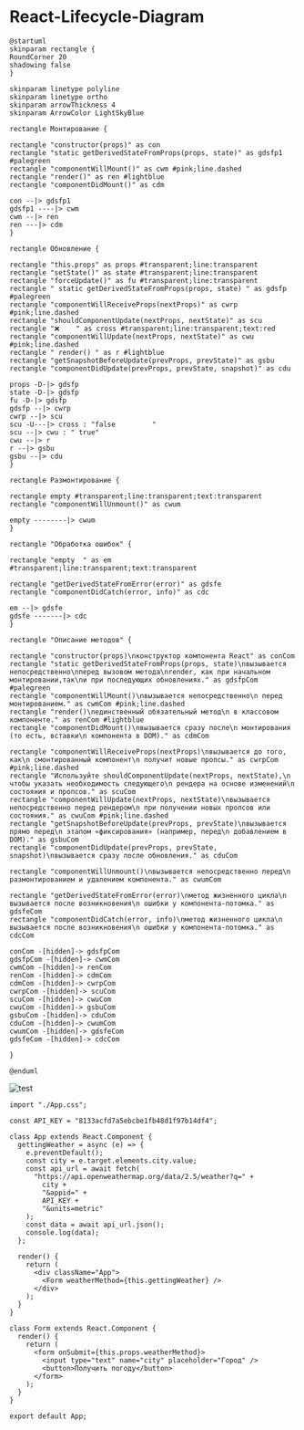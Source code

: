 # React-Lifecycle-Diagram

```plantuml
@startuml
skinparam rectangle {
RoundCorner 20
shadowing false
}

skinparam linetype polyline
skinparam linetype ortho
skinparam arrowThickness 4
skinparam ArrowColor LightSkyBlue

rectangle Монтирование {

rectangle "constructor(props)" as con
rectangle "static getDerivedStateFromProps(props, state)" as gdsfp1 #palegreen
rectangle "componentWillMount()" as cwm #pink;line.dashed
rectangle "render()" as ren #lightblue
rectangle "componentDidMount()" as cdm

con --|> gdsfp1
gdsfp1 ----|> cwm
cwm --|> ren
ren ---|> cdm
}

rectangle Обновление {

rectangle "this.props" as props #transparent;line:transparent
rectangle "setState()" as state #transparent;line:transparent
rectangle "forceUpdate()" as fu #transparent;line:transparent
rectangle " static getDerivedStateFromProps(props, state) " as gdsfp #palegreen
rectangle "componentWillReceiveProps(nextProps)" as cwrp #pink;line.dashed
rectangle "shouldComponentUpdate(nextProps, nextState)" as scu
rectangle "❌    " as cross #transparent;line:transparent;text:red
rectangle "componentWillUpdate(nextProps, nextState)" as cwu #pink;line.dashed
rectangle " render() " as r #lightblue
rectangle "getSnapshotBeforeUpdate(prevProps, prevState)" as gsbu
rectangle "componentDidUpdate(prevProps, prevState, snapshot)" as cdu

props -D-|> gdsfp
state -D-|> gdsfp
fu -D-|> gdsfp
gdsfp --|> cwrp
cwrp --|> scu
scu -U---|> cross : "false         "
scu --|> cwu : " true"
cwu --|> r
r --|> gsbu
gsbu --|> cdu
}

rectangle Размонтирование {

rectangle empty #transparent;line:transparent;text:transparent
rectangle "componentWillUnmount()" as cwum

empty --------|> cwum
}

rectangle "Обработка ошибок" {

rectangle "empty  " as em #transparent;line:transparent;text:transparent

rectangle "getDerivedStateFromError(error)" as gdsfe
rectangle "componentDidCatch(error, info)" as cdc

em --|> gdsfe
gdsfe -------|> cdc
}

rectangle "Описание методов" {

rectangle "constructor(props)\nконструктор компонента React" as conCom
rectangle "static getDerivedStateFromProps(props, state)\nвызывается непосредственно\nперед вызовом метода\nrender, как при начальном монтировании,так\nи при последующих обновлениях." as gdsfpCom #palegreen
rectangle "componentWillMount()\nвызывается непосредственно\n перед монтированием." as cwmCom #pink;line.dashed
rectangle "render()\nединственный обязательный метод\n в классовом компоненте." as renCom #lightblue
rectangle "componentDidMount()\nвызывается сразу после\n монтирования (то есть, вставки\n компонента в DOM)." as cdmCom

rectangle "componentWillReceiveProps(nextProps)\nвызывается до того, как\n смонтированный компонент\n получит новые пропсы." as cwrpCom #pink;line.dashed
rectangle "Используйте shouldComponentUpdate(nextProps, nextState),\n чтобы указать необходимость следующего\n рендера на основе изменений\n состояния и пропсов." as scuCom
rectangle "componentWillUpdate(nextProps, nextState)\nвызывается непосредственно перед рендером\n при получении новых пропсов или состояния." as cwuCom #pink;line.dashed
rectangle "getSnapshotBeforeUpdate(prevProps, prevState)\nвызывается прямо перед\n этапом «фиксирования» (например, перед\n добавлением в DOM)." as gsbuCom
rectangle "componentDidUpdate(prevProps, prevState, snapshot)\nвызывается сразу после обновления." as cduCom

rectangle "componentWillUnmount()\nвызывается непосредственно перед\n размонтированием и удалением компонента." as cwumCom

rectangle "getDerivedStateFromError(error)\nметод жизненного цикла\n вызывается после возникновения\n ошибки у компонента-потомка." as gdsfeCom
rectangle "componentDidCatch(error, info)\nметод жизненного цикла\n вызывается после возникновения\n ошибки у компонента-потомка." as cdcCom

conCom -[hidden]-> gdsfpCom
gdsfpCom -[hidden]-> cwmCom
cwmCom -[hidden]-> renCom
renCom -[hidden]-> cdmCom
cdmCom -[hidden]-> cwrpCom
cwrpCom -[hidden]-> scuCom
scuCom -[hidden]-> cwuCom
cwuCom -[hidden]-> gsbuCom
gsbuCom -[hidden]-> cduCom
cduCom -[hidden]-> cwumCom
cwumCom -[hidden]-> gdsfeCom
gdsfeCom -[hidden]-> cdcCom

}

@enduml
```

![test](http://www.plantuml.com/plantuml/png/bLJTJXGn5BxlKpJB3IOiKUCL90O1lTA4WCJhOURip6HdskQqPTqWYV7A2nz1ZO-09aI2mZEKL_19F9qMjqjsrsMIxRRd_tpdPqkR38rj6wQ7jL0PPYr7o4qcoWRu2TkNLXGx4WKWV_oGwIehvAWM9HzaZGPsoXAzfXPWnWguaitOFsRn99fA9emCKOvULtK-5A0rVvAmdddMZcmayfTrMPc3uNYxiS3O943tsLsxgviFxkBcFTr-k3DtvIxSEJz9fNgv5DgWpOt4LOLIwGSzdcbEv5IAe31rpaimku3rCHG7H80NADizhnCqrxWNWs2WBFH0FU8hAckWH00nxRHLKe0mR-gcUKKucjNeTjIIIYs6cnwLzIBJ5HIf9e8e0ACqFVXAu_C_ekHdEjYjYodxHSiOvSRx_NTFOumi_1794tq8Z7v1WZmmxoMoIFjq2kElxZkXwj7zvSvduckgMgzty7G1T3U-OZ0Jcae9mdIPRYI4ATp1T4Y7y0E-osiF9EPmg8g9WO5TNflVg-XyKlLbYhuFEP39O4Z0MxENzDu8rU8kq9Mq3SrUD1XId9XPutGDm4NSSfkg__doYTCNdA7K_od8fY5h6mZ5t6mM1H1Jieipuh6n8uuufwzBwWUHAShVRCD08aJF2k4uUlRNn7EfZ-oyoLYWJ6MDVcu7np8MchU_-szsM6Z8b3AmKy_G476mK34wujFNX7wyVnY6AnHYWxhMhqz--_M2K31WFPyRjD0ZIv6C3BjBIDKVKRomTwRr6-t0d-xtCdiHMcN6IxH5IfZV7gATsd6sPImuw8SlPdTdk_JyUg4WpsZ9N5F0b-wCq-MZk_04Tzcxisg2oT10qDut-DJIZ95_ZYXn5VmvMV1pT-vEPl8gIA_nMWpaRHVbFlF9zWNMdJo1WKHEsHQ8mhRDNm00)

```import React from "react";
import "./App.css";

const API_KEY = "8133acfd7a5ebcbe1fb48d1f97b14df4";

class App extends React.Component {
  gettingWeather = async (e) => {
    e.preventDefault();
    const city = e.target.elements.city.value;
    const api_url = await fetch(
      "https://api.openweathermap.org/data/2.5/weather?q=" +
        city +
        "&appid=" +
        API_KEY +
        "&units=metric"
    );
    const data = await api_url.json();
    console.log(data);
  };

  render() {
    return (
      <div className="App">
        <Form weatherMethod={this.gettingWeather} />
      </div>
    );
  }
}

class Form extends React.Component {
  render() {
    return (
      <form onSubmit={this.props.weatherMethod}>
        <input type="text" name="city" placeholder="Город" />
        <button>Получить погоду</button>
      </form>
    );
  }
}

export default App;
